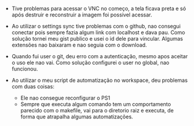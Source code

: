 - Tive problemas para acessar o VNC no começo, a tela ficava preta e só após destruir e reconstruir a imagem foi possivel acessar.

- Ao utilizar o settings sync tive problemas com o github, nao consegui conectar pois sempre fazia algum link com localhost e dava pau. Como solução tornei meu gist publico e usei o id dele para vincular. Algumas extensões nao baixaram e nao seguia com o download.

- Quando fui user o git, deu erro com a autenticação, mesmo apos aceitar o uso ele nao vai. Como solução configurei o user no global, nao funcionou.

- Ao utilizar o meu script de automatização no workspace, deu problemas com duas coisas:
	- Ele nao consegue reconfigurar o PS1
	- Sempre que executa algum comando tem um comportamento parecido com o makefile, vai para o diretorio raiz e executa, de forma que atrapalha algumas automatizações.

